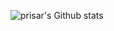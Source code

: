 ![prisar's Github stats](https://github-readme-stats.vercel.app/api?username=prisar&show_icons=true&count_private=true&theme=radical)
